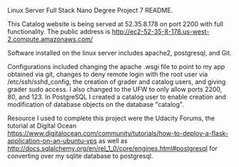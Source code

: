 Linux Server Full Stack Nano Degree Project 7 README.

This Catalog website is being served at 52.35.8.178 on port 2200 with full functionality.
The public address is http://ec2-52-35-8-178.us-west-2.compute.amazonaws.com/

Software installed on the linux server includes apache2, postgresql, and Git.

Configurations included changing the apache .wsgi file to point to my app obtained via
git, changes to deny remote login with the root user via /etc/ssh/sshd_config, the creation
of grader and catalog users, and giving grader sudo access. I also changed to the UFW to
only allow  ports 2200, 80, and 123.  In PostgreSQL I created a catalog user to enable creation
and modification of database objects on the database "catalog". 

Resource I used to complete this project were the Udacity Forums, the tutorial at Digital Ocean
https://www.digitalocean.com/community/tutorials/how-to-deploy-a-flask-application-on-an-ubuntu-vps
as well as http://docs.sqlalchemy.org/en/rel_1_0/core/engines.html#postgresql for converting
over my sqlite database to postgresql.  

